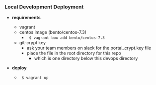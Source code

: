 ### Local Development Deployment

* **requirements**
    * vagrant
    * centos image (bento/centos-7.3)
        * ``` $ vagrant box add bento/centos-7.3```
    * git-crypt key
        * ask your team members on slack for the portal_crypt.key file
        * place the file in the root directory for this repo
            * which is one directory below this devops directory

* **deploy**
    * ``` $ vagrant up```
